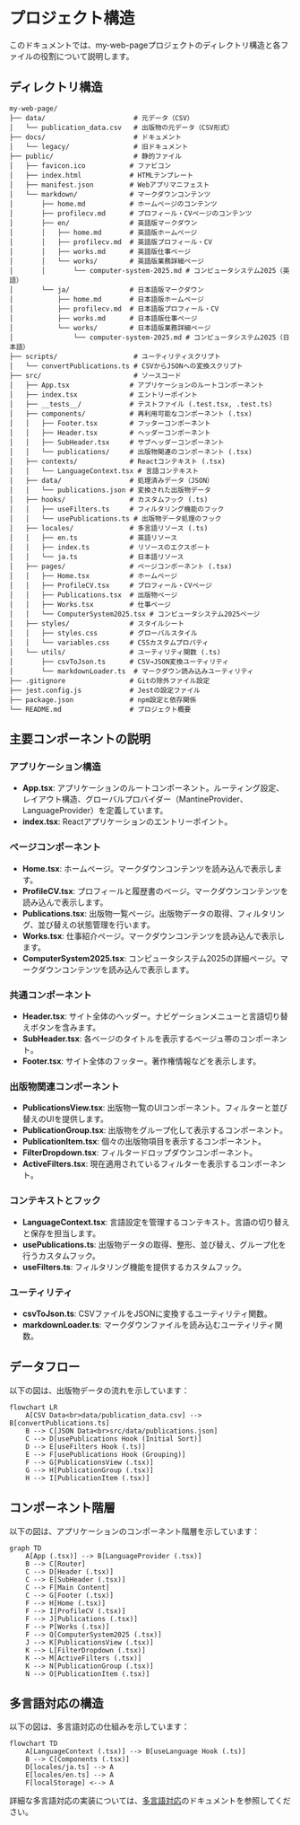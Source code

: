 # プロジェクト構造

このドキュメントでは、my-web-pageプロジェクトのディレクトリ構造と各ファイルの役割について説明します。

## ディレクトリ構造

```
my-web-page/
├── data/                      # 元データ（CSV）
│   └── publication_data.csv   # 出版物の元データ（CSV形式）
├── docs/                      # ドキュメント
│   └── legacy/                # 旧ドキュメント
├── public/                    # 静的ファイル
│   ├── favicon.ico           # ファビコン
│   ├── index.html            # HTMLテンプレート
│   ├── manifest.json         # Webアプリマニフェスト
│   └── markdown/             # マークダウンコンテンツ
│       ├── home.md           # ホームページのコンテンツ
│       ├── profilecv.md      # プロフィール・CVページのコンテンツ
│       ├── en/               # 英語版マークダウン
│       │   ├── home.md       # 英語版ホームページ
│       │   ├── profilecv.md  # 英語版プロフィール・CV
│       │   ├── works.md      # 英語版仕事ページ
│       │   └── works/        # 英語版業務詳細ページ
│       │       └── computer-system-2025.md # コンピュータシステム2025（英語）
│       └── ja/               # 日本語版マークダウン
│           ├── home.md       # 日本語版ホームページ
│           ├── profilecv.md  # 日本語版プロフィール・CV
│           ├── works.md      # 日本語版仕事ページ
│           └── works/        # 日本語版業務詳細ページ
│               └── computer-system-2025.md # コンピュータシステム2025（日本語）
├── scripts/                   # ユーティリティスクリプト
│   └── convertPublications.ts # CSVからJSONへの変換スクリプト
├── src/                       # ソースコード
│   ├── App.tsx               # アプリケーションのルートコンポーネント
│   ├── index.tsx             # エントリーポイント
│   ├── __tests__/            # テストファイル (.test.tsx, .test.ts)
│   ├── components/           # 再利用可能なコンポーネント (.tsx)
│   │   ├── Footer.tsx        # フッターコンポーネント
│   │   ├── Header.tsx        # ヘッダーコンポーネント
│   │   ├── SubHeader.tsx     # サブヘッダーコンポーネント
│   │   └── publications/     # 出版物関連のコンポーネント (.tsx)
│   ├── contexts/             # Reactコンテキスト (.tsx)
│   │   └── LanguageContext.tsx # 言語コンテキスト
│   ├── data/                 # 処理済みデータ（JSON）
│   │   └── publications.json # 変換された出版物データ
│   ├── hooks/                # カスタムフック (.ts)
│   │   ├── useFilters.ts     # フィルタリング機能のフック
│   │   └── usePublications.ts # 出版物データ処理のフック
│   ├── locales/              # 多言語リソース (.ts)
│   │   ├── en.ts             # 英語リソース
│   │   ├── index.ts          # リソースのエクスポート
│   │   └── ja.ts             # 日本語リソース
│   ├── pages/                # ページコンポーネント (.tsx)
│   │   ├── Home.tsx          # ホームページ
│   │   ├── ProfileCV.tsx     # プロフィール・CVページ
│   │   ├── Publications.tsx  # 出版物ページ
│   │   ├── Works.tsx         # 仕事ページ
│   │   └── ComputerSystem2025.tsx # コンピュータシステム2025ページ
│   ├── styles/               # スタイルシート
│   │   ├── styles.css        # グローバルスタイル
│   │   └── variables.css     # CSSカスタムプロパティ
│   └── utils/                # ユーティリティ関数 (.ts)
│       ├── csvToJson.ts      # CSV→JSON変換ユーティリティ
│       └── markdownLoader.ts  # マークダウン読み込みユーティリティ
├── .gitignore                # Gitの除外ファイル設定
├── jest.config.js            # Jestの設定ファイル
├── package.json              # npm設定と依存関係
└── README.md                 # プロジェクト概要
```

## 主要コンポーネントの説明

### アプリケーション構造

- **App.tsx**: アプリケーションのルートコンポーネント。ルーティング設定、レイアウト構造、グローバルプロバイダー（MantineProvider、LanguageProvider）を定義しています。
- **index.tsx**: Reactアプリケーションのエントリーポイント。

### ページコンポーネント

- **Home.tsx**: ホームページ。マークダウンコンテンツを読み込んで表示します。
- **ProfileCV.tsx**: プロフィールと履歴書のページ。マークダウンコンテンツを読み込んで表示します。
- **Publications.tsx**: 出版物一覧ページ。出版物データの取得、フィルタリング、並び替えの状態管理を行います。
- **Works.tsx**: 仕事紹介ページ。マークダウンコンテンツを読み込んで表示します。
- **ComputerSystem2025.tsx**: コンピュータシステム2025の詳細ページ。マークダウンコンテンツを読み込んで表示します。

### 共通コンポーネント

- **Header.tsx**: サイト全体のヘッダー。ナビゲーションメニューと言語切り替えボタンを含みます。
- **SubHeader.tsx**: 各ページのタイトルを表示するベージュ帯のコンポーネント。
- **Footer.tsx**: サイト全体のフッター。著作権情報などを表示します。

### 出版物関連コンポーネント

- **PublicationsView.tsx**: 出版物一覧のUIコンポーネント。フィルターと並び替えのUIを提供します。
- **PublicationGroup.tsx**: 出版物をグループ化して表示するコンポーネント。
- **PublicationItem.tsx**: 個々の出版物項目を表示するコンポーネント。
- **FilterDropdown.tsx**: フィルタードロップダウンコンポーネント。
- **ActiveFilters.tsx**: 現在適用されているフィルターを表示するコンポーネント。

### コンテキストとフック

- **LanguageContext.tsx**: 言語設定を管理するコンテキスト。言語の切り替えと保存を担当します。
- **usePublications.ts**: 出版物データの取得、整形、並び替え、グループ化を行うカスタムフック。
- **useFilters.ts**: フィルタリング機能を提供するカスタムフック。

### ユーティリティ

- **csvToJson.ts**: CSVファイルをJSONに変換するユーティリティ関数。
- **markdownLoader.ts**: マークダウンファイルを読み込むユーティリティ関数。

## データフロー

以下の図は、出版物データの流れを示しています：

```mermaid
flowchart LR
    A[CSV Data<br>data/publication_data.csv] --> B[convertPublications.ts]
    B --> C[JSON Data<br>src/data/publications.json]
    C --> D[usePublications Hook (Initial Sort)]
    D --> E[useFilters Hook (.ts)]
    E --> F[usePublications Hook (Grouping)]
    F --> G[PublicationsView (.tsx)]
    G --> H[PublicationGroup (.tsx)]
    H --> I[PublicationItem (.tsx)]
```

## コンポーネント階層

以下の図は、アプリケーションのコンポーネント階層を示しています：

```mermaid
graph TD
    A[App (.tsx)] --> B[LanguageProvider (.tsx)]
    B --> C[Router]
    C --> D[Header (.tsx)]
    C --> E[SubHeader (.tsx)]
    C --> F[Main Content]
    C --> G[Footer (.tsx)]
    F --> H[Home (.tsx)]
    F --> I[ProfileCV (.tsx)]
    F --> J[Publications (.tsx)]
    F --> P[Works (.tsx)]
    F --> Q[ComputerSystem2025 (.tsx)]
    J --> K[PublicationsView (.tsx)]
    K --> L[FilterDropdown (.tsx)]
    K --> M[ActiveFilters (.tsx)]
    K --> N[PublicationGroup (.tsx)]
    N --> O[PublicationItem (.tsx)]
```

## 多言語対応の構造

以下の図は、多言語対応の仕組みを示しています：

```mermaid
flowchart TD
    A[LanguageContext (.tsx)] --> B[useLanguage Hook (.ts)]
    B --> C[Components (.tsx)]
    D[locales/ja.ts] --> A
    E[locales/en.ts] --> A
    F[localStorage] <--> A
```

詳細な多言語対応の実装については、[多言語対応](./multilingual-support.md)のドキュメントを参照してください。